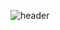 ![header](https://capsule-render.vercel.app/api?type=wave&color=_hexcode#FA6800&height=300&section=header&text=손승우&fontSize=90)

